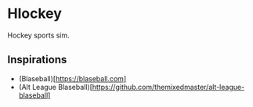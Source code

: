 # Hlockey
Hockey sports sim.

## Inspirations
* (Blaseball)[https://blaseball.com]
* (Alt League Blaseball)[https://github.com/themixedmaster/alt-league-blaseball]

